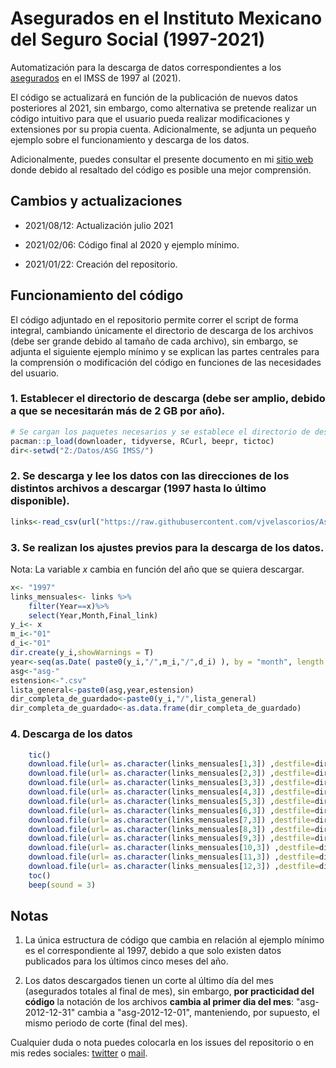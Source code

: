 # Asegurados en el Instituto Mexicano del Seguro Social (1997-2021)

Automatización para  la descarga de datos correspondientes a los [asegurados](http://datos.imss.gob.mx/dataset) en el IMSS de 1997 al (2021).

El código se actualizará en función de la publicación de nuevos datos posteriores al 2021, sin embargo, como alternativa se pretende realizar un código intuitivo para que el usuario pueda realizar modificaciones y extensiones por su propia cuenta. Adicionalmente, se adjunta un pequeño ejemplo sobre el funcionamiento y descarga de los datos.

Adicionalmente,  puedes consultar el presente documento en mi [sitio web](https://vjvelascorios.netlify.app/posts/descarga-de-asegurados-imss/) donde debido al resaltado del código es posible una mejor comprensión.
## Cambios y actualizaciones

- 2021/08/12: Actualización julio 2021

- 2021/02/06: Código final al 2020 y ejemplo mínimo.

- 2021/01/22: Creación del repositorio.

## Funcionamiento del código
El código adjuntado en el repositorio permite correr el script de forma integral, cambiando únicamente el directorio de descarga de los archivos (debe ser grande debido al tamaño de cada archivo), sin embargo, se adjunta el siguiente ejemplo mínimo y se explican las partes centrales para la comprensión o modificación del código en funciones de las necesidades del usuario.

### 1. Establecer el directorio de descarga (debe ser amplio, debido a que se necesitarán más de 2 GB por año).
``` r
# Se cargan los paquetes necesarios y se establece el directorio de descarga de los datos:
pacman::p_load(downloader, tidyverse, RCurl, beepr, tictoc)
dir<-setwd("Z:/Datos/ASG IMSS/")
```
### 2. Se descarga y lee los datos con las direcciones de los distintos archivos a descargar (1997 hasta lo último disponible).
``` r
links<-read_csv(url("https://raw.githubusercontent.com/vjvelascorios/Asegurados-IMSS/main/Utilities/Tabla_direcciones.csv"))
```
### 3. Se realizan los ajustes previos para la descarga de los datos.
Nota: La variable *x* cambia en función del año que se quiera descargar.
``` r
x<- "1997"
links_mensuales<- links %>%
    filter(Year==x)%>%
    select(Year,Month,Final_link)
y_i<- x
m_i<-"01"
d_i<-"01"
dir.create(y_i,showWarnings = T)
year<-seq(as.Date( paste0(y_i,"/",m_i,"/",d_i) ), by = "month", length.out = 12)
asg<-"asg-"
estension<-".csv"
lista_general<-paste0(asg,year,estension)
dir_completa_de_guardado<-paste0(y_i,"/",lista_general)
dir_completa_de_guardado<-as.data.frame(dir_completa_de_guardado)
```
### 4. Descarga de los datos
``` r
    tic()
    download.file(url= as.character(links_mensuales[1,3]) ,destfile=dir_completa_de_guardado[1,1]  , method = "libcurl")
    download.file(url= as.character(links_mensuales[2,3]) ,destfile=dir_completa_de_guardado[2,1]  , method = "libcurl")
    download.file(url= as.character(links_mensuales[3,3]) ,destfile=dir_completa_de_guardado[3,1]  , method = "libcurl")
    download.file(url= as.character(links_mensuales[4,3]) ,destfile=dir_completa_de_guardado[4,1]  , method = "libcurl")
    download.file(url= as.character(links_mensuales[5,3]) ,destfile=dir_completa_de_guardado[5,1]  , method = "libcurl")
    download.file(url= as.character(links_mensuales[6,3]) ,destfile=dir_completa_de_guardado[6,1]  , method = "libcurl")
    download.file(url= as.character(links_mensuales[7,3]) ,destfile=dir_completa_de_guardado[7,1]  , method = "libcurl")
    download.file(url= as.character(links_mensuales[8,3]) ,destfile=dir_completa_de_guardado[8,1]  , method = "libcurl")
    download.file(url= as.character(links_mensuales[9,3]) ,destfile=dir_completa_de_guardado[9,1]  , method = "libcurl")
    download.file(url= as.character(links_mensuales[10,3]) ,destfile=dir_completa_de_guardado[10,1]  , method = "libcurl")
    download.file(url= as.character(links_mensuales[11,3]) ,destfile=dir_completa_de_guardado[11,1]  , method = "libcurl")
    download.file(url= as.character(links_mensuales[12,3]) ,destfile=dir_completa_de_guardado[12,1]  , method = "libcurl")
    toc()
    beep(sound = 3)
```




## Notas

1. La única estructura de código que cambia en relación al ejemplo mínimo es el correspondiente al 1997, debido a que solo existen datos publicados para los últimos cinco meses del año.

2. Los datos descargados tienen un corte al último día del mes (asegurados totales al final de mes), sin embargo, **por practicidad del código** la notación de los archivos **cambia al primer dia del mes**: "asg-2012-12-31" cambia a "asg-2012-12-01", manteniendo, por supuesto, el mismo periodo de corte (final del mes).

Cualquier duda o nota puedes colocarla en los issues del repositorio o en mis redes sociales: [twitter](https://www.twitter.com/vjvelascorios) o [mail](mailto:vj.velascorios@protonmail.com).
